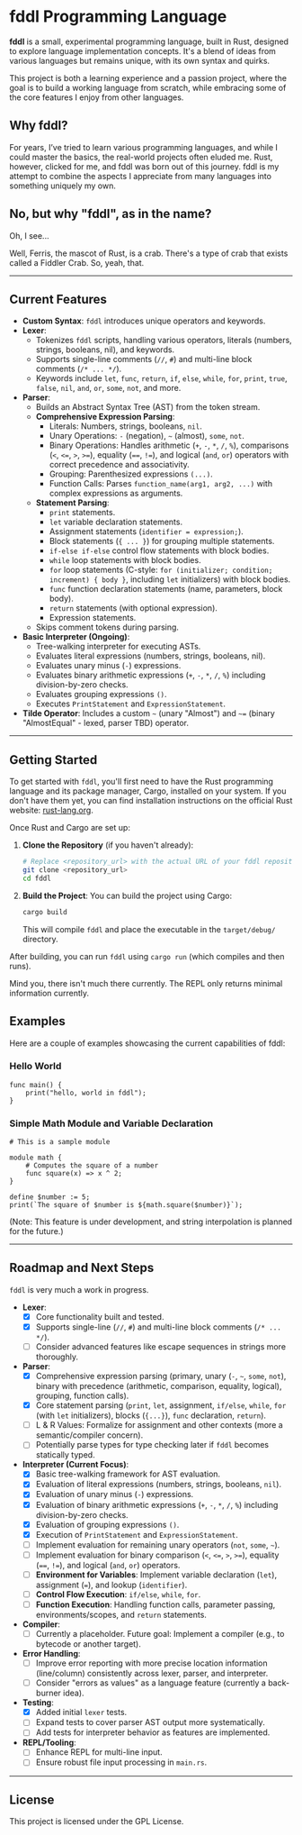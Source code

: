 # fddl Programming Language

**fddl** is a small, experimental programming language, built in Rust, designed to explore language implementation concepts. It's a blend of ideas from various languages but remains unique, with its own syntax and quirks.

This project is both a learning experience and a passion project, where the goal is to build a working language from scratch, while embracing some of the core features I enjoy from other languages.

## Why fddl?

For years, I’ve tried to learn various programming languages, and while I could master the basics, the real-world projects often eluded me. Rust, however, clicked for me, and fddl was born out of this journey. fddl is my attempt to combine the aspects I appreciate from many languages into something uniquely my own.

## No, but why "fddl", as in the name?

Oh, I see...

Well, Ferris, the mascot of Rust, is a crab. There's a type of crab that exists called a Fiddler Crab. So, yeah, that.

---

## Current Features

-   **Custom Syntax**: `fddl` introduces unique operators and keywords.
-   **Lexer**:
    -   Tokenizes `fddl` scripts, handling various operators, literals (numbers, strings, booleans, nil), and keywords.
    -   Supports single-line comments (`//`, `#`) and multi-line block comments (`/* ... */`).
    -   Keywords include `let`, `func`, `return`, `if`, `else`, `while`, `for`, `print`, `true`, `false`, `nil`, `and`, `or`, `some`, `not`, and more.
-   **Parser**:
    -   Builds an Abstract Syntax Tree (AST) from the token stream.
    -   **Comprehensive Expression Parsing**:
        -   Literals: Numbers, strings, booleans, `nil`.
        -   Unary Operations: `-` (negation), `~` (almost), `some`, `not`.
        -   Binary Operations: Handles arithmetic (`+`, `-`, `*`, `/`, `%`), comparisons (`<`, `<=`, `>`, `>=`), equality (`==`, `!=`), and logical (`and`, `or`) operators with correct precedence and associativity.
        -   Grouping: Parenthesized expressions `(...)`.
        -   Function Calls: Parses `function_name(arg1, arg2, ...)` with complex expressions as arguments.
    -   **Statement Parsing**:
        -   `print` statements.
        -   `let` variable declaration statements.
        -   Assignment statements (`identifier = expression;`).
        -   Block statements (`{ ... }`) for grouping multiple statements.
        -   `if-else if-else` control flow statements with block bodies.
        -   `while` loop statements with block bodies.
        -   `for` loop statements (C-style: `for (initializer; condition; increment) { body }`, including `let` initializers) with block bodies.
        -   `func` function declaration statements (name, parameters, block body).
        -   `return` statements (with optional expression).
        -   Expression statements.
    -   Skips comment tokens during parsing.
-   **Basic Interpreter (Ongoing)**:
    -   Tree-walking interpreter for executing ASTs.
    -   Evaluates literal expressions (numbers, strings, booleans, nil).
    -   Evaluates unary minus (`-`) expressions.
    -   Evaluates binary arithmetic expressions (`+`, `-`, `*`, `/`, `%`) including division-by-zero checks.
    -   Evaluates grouping expressions `()`.
    -   Executes `PrintStatement` and `ExpressionStatement`.
-   **Tilde Operator**: Includes a custom `~` (unary "Almost") and `~=` (binary "AlmostEqual" - lexed, parser TBD) operator.

---


## Getting Started

To get started with `fddl`, you'll first need to have the Rust programming language and its package manager, Cargo, installed on your system. If you don't have them yet, you can find installation instructions on the official Rust website: [rust-lang.org](https://www.rust-lang.org/tools/install).

Once Rust and Cargo are set up:

1.  **Clone the Repository** (if you haven't already):
    ```sh
    # Replace <repository_url> with the actual URL of your fddl repository
    git clone <repository_url>
    cd fddl
    ```

2.  **Build the Project**:
    You can build the project using Cargo:
    ```sh
    cargo build
    ```
    This will compile `fddl` and place the executable in the `target/debug/` directory.

After building, you can run `fddl` using `cargo run` (which compiles and then runs).

Mind you, there isn't much there currently. The REPL only returns minimal information currently.

## Examples

Here are a couple of examples showcasing the current capabilities of fddl:

### Hello World

```fddl
func main() {
    print("hello, world in fddl");
}
```

### Simple Math Module and Variable Declaration

```fddl
# This is a sample module

module math {
    # Computes the square of a number
    func square(x) => x ^ 2;
}

define $number := 5;
print(`The square of $number is ${math.square($number)}`);
```

(Note: This feature is under development, and string interpolation is planned for the future.)

---

## Roadmap and Next Steps

`fddl` is very much a work in progress.

-   **Lexer**:
    -   [x] Core functionality built and tested.
    -   [x] Supports single-line (`//`, `#`) and multi-line block comments (`/* ... */`).
    -   [ ] Consider advanced features like escape sequences in strings more thoroughly.
-   **Parser**:
    -   [x] Comprehensive expression parsing (primary, unary (`-`, `~`, `some`, `not`), binary with precedence (arithmetic, comparison, equality, logical), grouping, function calls).
    -   [x] Core statement parsing (`print`, `let`, assignment, `if/else`, `while`, `for` (with `let` initializers), blocks (`{...}`), `func` declaration, `return`).
    -   [ ] L & R Values: Formalize for assignment and other contexts (more a semantic/compiler concern).
    -   [ ] Potentially parse types for type checking later if `fddl` becomes statically typed.
-   **Interpreter (Current Focus)**:
    -   [x] Basic tree-walking framework for AST evaluation.
    -   [x] Evaluation of literal expressions (numbers, strings, booleans, `nil`).
    -   [x] Evaluation of unary minus (`-`) expressions.
    -   [x] Evaluation of binary arithmetic expressions (`+`, `-`, `*`, `/`, `%`) including division-by-zero checks.
    -   [x] Evaluation of grouping expressions `()`.
    -   [x] Execution of `PrintStatement` and `ExpressionStatement`.
    -   [ ] Implement evaluation for remaining unary operators (`not`, `some`, `~`).
    -   [ ] Implement evaluation for binary comparison (`<`, `<=`, `>`, `>=`), equality (`==`, `!=`), and logical (`and`, `or`) operators.
    -   [ ] **Environment for Variables**: Implement variable declaration (`let`), assignment (`=`), and lookup (`identifier`).
    -   [ ] **Control Flow Execution**: `if/else`, `while`, `for`.
    -   [ ] **Function Execution**: Handling function calls, parameter passing, environments/scopes, and `return` statements.
-   **Compiler**:
    -   [ ] Currently a placeholder. Future goal: Implement a compiler (e.g., to bytecode or another target).
-   **Error Handling**:
    -   [ ] Improve error reporting with more precise location information (line/column) consistently across lexer, parser, and interpreter.
    -   [ ] Consider "errors as values" as a language feature (currently a back-burner idea).
-   **Testing**:
    -   [x] Added initial `lexer` tests.
    -   [ ] Expand tests to cover parser AST output more systematically.
    -   [ ] Add tests for interpreter behavior as features are implemented.
-   **REPL/Tooling**:
    -   [ ] Enhance REPL for multi-line input.
    -   [ ] Ensure robust file input processing in `main.rs`.

---

## License

This project is licensed under the GPL License.
